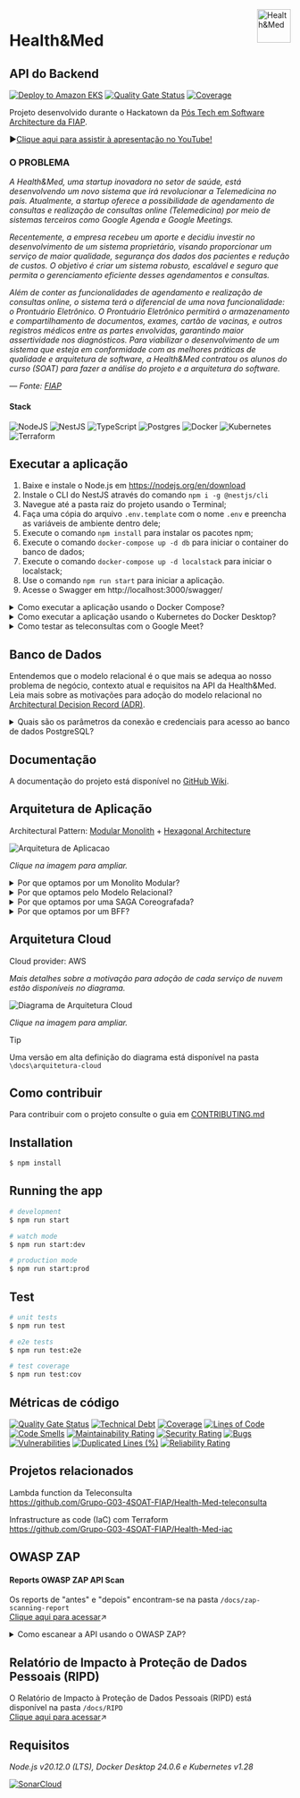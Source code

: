 <img src="https://github.com/Grupo-G03-4SOAT-FIAP/Health-Med-api/raw/main/docs/img/H-and-M-logo.png" alt="Health&Med" title="Health&Med" align="right" height="60" />

# Health&Med
## API do Backend

[![Deploy to Amazon EKS](https://github.com/Grupo-G03-4SOAT-FIAP/Health-Med-api/actions/workflows/deploy.yml/badge.svg)](https://github.com/Grupo-G03-4SOAT-FIAP/Health-Med-api/actions/workflows/deploy.yml)
[![Quality Gate Status](https://sonarcloud.io/api/project_badges/measure?project=Grupo-G03-4SOAT-FIAP_Health-Med-api&metric=alert_status)](https://sonarcloud.io/summary/new_code?id=Grupo-G03-4SOAT-FIAP_Health-Med-api)
[![Coverage](https://sonarcloud.io/api/project_badges/measure?project=Grupo-G03-4SOAT-FIAP_Health-Med-api&metric=coverage)](https://sonarcloud.io/summary/new_code?id=Grupo-G03-4SOAT-FIAP_Health-Med-api)

Projeto desenvolvido durante o Hackatown da [Pós Tech em Software Architecture da FIAP](https://postech.fiap.com.br/curso/software-architecture/).

▶️[Clique aqui para assistir à apresentação no YouTube!](https://www.youtube.com/@BOPEtechFIAP)

### O PROBLEMA

*A Health&Med, uma startup inovadora no setor de saúde, está desenvolvendo um novo sistema que irá revolucionar a Telemedicina no país. Atualmente, a startup oferece a possibilidade de agendamento de consultas e realização de consultas online (Telemedicina) por meio de sistemas terceiros como Google Agenda e Google Meetings.*

*Recentemente, a empresa recebeu um aporte e decidiu investir no desenvolvimento de um sistema proprietário, visando proporcionar um serviço de maior qualidade, segurança dos dados dos pacientes e redução de custos. O objetivo é criar um sistema robusto, escalável e seguro que permita o gerenciamento eficiente desses agendamentos e consultas.*

*Além de conter as funcionalidades de agendamento e realização de consultas online, o sistema terá o diferencial de uma nova funcionalidade: o Prontuário Eletrônico. O Prontuário Eletrônico permitirá o armazenamento e compartilhamento de documentos, exames, cartão de vacinas, e outros registros médicos entre as partes envolvidas, garantindo maior assertividade nos 
diagnósticos. Para viabilizar o desenvolvimento de um sistema que esteja em conformidade com as melhores práticas de qualidade e arquitetura de software, a Health&Med contratou os alunos do curso (SOAT) para fazer a análise do projeto e a arquitetura do software.*

*— Fonte: [FIAP](https://www.fiap.com.br/)*

#### Stack

![NodeJS](https://img.shields.io/badge/node.js-6DA55F?style=for-the-badge&logo=node.js&logoColor=white)
![NestJS](https://img.shields.io/badge/nestjs-%23E0234E.svg?style=for-the-badge&logo=nestjs&logoColor=white)
![TypeScript](https://img.shields.io/badge/typescript-%23007ACC.svg?style=for-the-badge&logo=typescript&logoColor=white)
![Postgres](https://img.shields.io/badge/postgres-%23316192.svg?style=for-the-badge&logo=postgresql&logoColor=white)
![Docker](https://img.shields.io/badge/docker-%230db7ed.svg?style=for-the-badge&logo=docker&logoColor=white)
![Kubernetes](https://img.shields.io/badge/kubernetes-%23326ce5.svg?style=for-the-badge&logo=kubernetes&logoColor=white)
![Terraform](https://img.shields.io/badge/terraform-%235835CC.svg?style=for-the-badge&logo=terraform&logoColor=white)

## Executar a aplicação

1. Baixe e instale o Node.js em https://nodejs.org/en/download
2. Instale o CLI do NestJS através do comando `npm i -g @nestjs/cli`
3. Navegue até a pasta raiz do projeto usando o Terminal;
4. Faça uma cópia do arquivo `.env.template` com o nome `.env` e preencha as variáveis de ambiente dentro dele;
5. Execute o comando `npm install` para instalar os pacotes npm;
6. Execute o comando `docker-compose up -d db` para iniciar o container do banco de dados;
7. Execute o comando `docker-compose up -d localstack` para iniciar o localstack;
8. Use o comando `npm run start` para iniciar a aplicação.
9. Acesse o Swagger em http://localhost:3000/swagger/

<details>

<summary>Como executar a aplicação usando o Docker Compose?</summary>

## Executar a aplicação usando o Docker Compose

1. Clone este repositório;
2. Navegue até a pasta raiz do projeto usando o Terminal;
3. Faça uma cópia do arquivo `.env.template` com o nome `.env` e preencha as variáveis de ambiente dentro dele;
4. Execute o comando `docker-compose up -d --build --force-recreate`
5. Acesse o Swagger em http://localhost:3000/swagger/

</details>

<details>

<summary>Como executar a aplicação usando o Kubernetes do Docker Desktop?</summary>

## Executar a aplicação usando o Kubernetes do Docker Desktop

1. Clone este repositório;
2. Navegue até a pasta raiz do projeto usando o Terminal;
3. Use o comando `docker build -t health-med-api:latest .` para gerar a imagem de container da aplicação;
4. Use o comando `kubectl apply -f k8s/development/postgres/namespace.yaml -f k8s/development/postgres/pvc-pv.yaml -f k8s/development/postgres/config.yaml -f k8s/development/postgres/secrets.yaml -f k8s/development/postgres/deployment.yaml -f k8s/development/postgres/service.yaml` para fazer deploy do banco de dados;
5. Use o comando `kubectl apply -f k8s/development/api/namespace.yaml -f k8s/development/api/config.yaml -f k8s/development/api/secrets.yaml -f k8s/development/api/deployment.yaml -f k8s/development/api/service.yaml -f k8s/development/api/hpa.yaml` para fazer deploy da aplicação;
6. Acesse o Swagger em http://localhost:3000/swagger/

> Para remover a aplicação do Kubernetes, use o comando `kubectl delete namespace rms`

#### Sobre os Secrets do Kubernetes

Em seu ambiente de desenvolvimento, por questão de segurança, abra os arquivos `/k8s/development/postgres/secrets.yaml` e `/k8s/development/api/secrets.yaml` na pasta `/k8s/development` e preencha os valores sensíveis manualmente.

> No ambiente de produção os Secrets do Kubernetes são gerenciados pelo AWS Secrets Manager.

Para mais informações visite a página [Boas práticas para secrets do Kubernetes](https://kubernetes.io/docs/concepts/security/secrets-good-practices/#avoid-sharing-secret-manifests).

</details>

<details>

<summary>Como testar as teleconsultas com o Google Meet?</summary>

## Instruções para testar as teleconsultas com o Google Meet

Para testar o agendamento de consultas com o Google Meet siga o passo a passo disponível no [Guia de início rápido do Node.js](https://developers.google.com/meet/api/guides/quickstart/nodejs) no portal Google for Developers.

### Criar projeto no Console do Google Cloud

1. Crie um projeto chamado `Health-Med` no [Console do Google Cloud](https://console.cloud.google.com/projectcreate);
2. No Console do Google Cloud, acesse [APIs e Serviços](https://console.cloud.google.com/apis/dashboard) e clique no botão **+ Ativar APIs e serviços**;
3. Procure pela Google Meet REST API na lista e clique em ATIVAR;
4. No menu do lado esquerdo da tela, clique em Credenciais;
5. Clique no botão **+ Criar credenciais** e escolha a opção "ID do cliente OAuth";
6. CLique no botão CONFIGURAR TELA DE CONSENTIMENTO e escolha opção "Externo" e clique em CRIAR;
7. Na tela "Informações do app" preencha os dados do aplicativo como nome do app, e-mail para suporte, logotipo do app, dados de contato do desenvolvedor, etc. Clique no botão SALVAR E CONTINUAR;
8. Na guia "Escopos" clique no botão ADICIONAR OU REMOVER ESCOPOS e selecione a opção `https://www.googleapis.com/auth/meetings.space.created` na lista. Clique no botão SALVAR E CONTINUAR;
9. Na guia "Usuários de teste" clique no botão **+ ADD USERS** e adicione o seu endereço de e-mail pessoal do @gmail.com. Depois clique no botão SALVAR E CONTINUAR;
10. Clique no botão VOLTAR PARA O PAINEL.

### Obter um ID do cliente OAuth 2.0

1. No menu do lado esquerdo da tela, clique em Credenciais;
2. Clique no botão **+ Criar credenciais** e escolha a opção "ID do cliente OAuth";
3. Em "Tipo de aplicativo" selecione "App para computador" e clique no botão CRIAR.
4. Anote o `ID do cliente` e a `Chave secreta do cliente` e clique no botão BAIXAR O JSON;

### Autenticação com a Conta pessoal do Google

1. Visite a página [Guia de início rápido do Node.js](https://developers.google.com/meet/api/guides/quickstart/nodejs);
2. Execute [código de amostra](https://developers.google.com/meet/api/guides/quickstart/nodejs?hl=pt-br) na sua máquina local;
> Copie o arquivo JSON que você baixou anteriormente na mesma pasta onde se encontra o arquivo `index.js`. Renomeie o arquivo JSON para `credentials.json`
3. Execute o [código de amostra](https://developers.google.com/meet/api/guides/quickstart/nodejs?hl=pt-br) usando o comando `node .`
4. Ao executar o [código de amostra](https://developers.google.com/meet/api/guides/quickstart/nodejs?hl=pt-br) será solicitado que você faça login com a sua Conta do Google pessoal;
5. Logo após, será gerado um arquivo chamado `token.json` no mesmo diretório onde se encontra o arquivo `index.js`

> O [código de amostra](https://developers.google.com/meet/api/guides/quickstart/nodejs?hl=pt-br) também está disponível no GitHub em https://github.com/googleworkspace/node-samples/blob/main/meet/quickstart/index.js

> Também é possível fazer autenticação usando Contas de Serviço ao invés de IDs do cliente OAuth 2.0, porém é necessário possuir uma conta Business (paga) do Google Workspaces com CNPJ para configurar o [domain-wide delegation](https://support.google.com/a/answer/162106?hl=en) conforme instruções disponíveis [aqui](https://medium.com/iceapple-tech-talks/integration-with-google-calendar-api-using-service-account-1471e6e102c8).

### Informe as credenciais na aplicação

1. Abra o arquivo `token.json` e copie todo o seu conteúdo;
2. Abra o arquivo `.env` e cole o conteúdo do arquivo token.json na variável de ambiente `GOOGLE_AUTHORIZED_USER_CREDS`, entre aspas simples `' '`
3. Execute a aplição.

> O token obtido no arquivo token.json vence depois de algum tempo, sendo necessário gerar outro token novamente usando o [código de amostra](https://developers.google.com/meet/api/guides/quickstart/nodejs?hl=pt-br) conforme as instruções disponíveis acima.

</details>

## Banco de Dados

Entendemos que o modelo relacional é o que mais se adequa ao nosso problema de negócio, contexto atual e requisitos na API da Health&Med. Leia mais sobre as motivações para adoção do modelo relacional no [Architectural Decision Record (ADR)](https://github.com/Grupo-G03-4SOAT-FIAP/Health-Med-api/wiki/Decis%C3%A3o-de-Arquitetura-para-Banco-de-Dados-da-Health&Med).

<details>

<summary>Quais são os parâmetros da conexão e credenciais para acesso ao banco de dados PostgreSQL?</summary>

<br>

Você pode conectar-se a instância de banco de dados PostgreSQL usando o [pgAdmin](https://www.pgadmin.org/download/), o terminal através do [psql](https://www.postgresql.org/download/), ou qualquer outra IDE ou ferramenta compatível.

> Host: localhost\
> Porta: 5432 (padrão)\
> Usuário: pguser\
> Senha: pgpwd\
> DB name: health_med

</details>

## Documentação

A documentação do projeto está disponível no [GitHub Wiki](https://github.com/Grupo-G03-4SOAT-FIAP/Health-Med-api/wiki).

## Arquitetura de Aplicação

Architectural Pattern: [Modular Monolith](https://www.milanjovanovic.tech/blog/what-is-a-modular-monolith) + [Hexagonal Architecture](https://alistair.cockburn.us/hexagonal-architecture/)

![Arquitetura de Aplicacao](./docs/arquitetura-de-aplicacao/arquitetura-de-aplicacao.png)

*Clique na imagem para ampliar.*

<details>

<summary>Por que optamos por um Monolito Modular?</summary>

## Modular Monolith

> "Você não deve iniciar um novo projeto com microsserviços, mesmo se tiver certeza de que seu aplicativo será grande o suficiente para valer a pena." — [Martin Fowler](https://martinfowler.com/bliki/MonolithFirst.html#:~:text=you%20shouldn%27t%20start%20a%20new%20project%20with%20microservices%2C%20even%20if%20you%27re%20sure%20your%20application%20will%20be%20big%20enough%20to%20make%20it%20worthwhile.)

*Ao optar por um monolito modular temos o melhor dos dois mundos: A simplicidade e facilidade de gerenciamento de um monolito aliada a modularidade, flexibilidade e baixo acoplamento dos microsserviços. Leia mais sobre as motivações para implementação de um monolito modular em [Decisão de Arquitetura para o MVP da Health&Med](https://github.com/Grupo-G03-4SOAT-FIAP/Health-Med-api/wiki/Decis%C3%A3o-de-Arquitetura-para-o-MVP-da-Health&Med) na documentação.*

</details>

<details>

<summary>Por que optamos pelo Modelo Relacional?</summary>

## Modelo Relacional

*Entendemos que o modelo relacional é o que mais se adequa ao nosso problema de negócio, contexto atual e requisitos na API da Health&Med. Leia mais sobre as motivações para adoção do modelo relacional em [Decisão de Arquitetura para Banco de Dados da Health&Med](https://github.com/Grupo-G03-4SOAT-FIAP/Health-Med-api/wiki/Decis%C3%A3o-de-Arquitetura-para-Banco-de-Dados-da-Health&Med) na documentação.*

</details>

<details>

<summary>Por que optamos por uma SAGA Coreografada?</summary>

## SAGA Coreografada

*Devido a pequena quantidade de membros, optamos pela SAGA coreografada, conforme recomendado por Chris Richardson no livro "[Microservices Patterns](https://www.amazon.com.br/Microservice-Patterns-examples-Chris-Richardson/dp/1617294543)". Leia mais sobre as motivações para implementação de uma SAGA coreografada em [Decisão de Arquitetura para SAGA da Health&Med](https://github.com/Grupo-G03-4SOAT-FIAP/Health-Med-api/wiki/Decis%C3%A3o-de-Arquitetura-para-SAGA-da-Health&Med) na documentação.*

</details>

<details>

<summary>Por que optamos por um BFF?</summary>

## Backend for Frontend

*O API Gateway como BFF funciona como um único ponto de entrada para o(s) front-end(s), que não precisam conhecer o endereço de cada um dos serviços no backend. Outra grande vantagem é também a autenticação, realizada pelo próprio API Gateway em conjunto com algum IdP. Leia mais sobre as motivações para implementação do BFF em [Decisão de Arquitetura para o BFF na Health&Med](https://github.com/Grupo-G03-4SOAT-FIAP/Health-Med-api/wiki/Decis%C3%A3o-de-Arquitetura-para-o-BFF-na-Health&Med) na documentação.*

</details>

## Arquitetura Cloud

Cloud provider: AWS

*Mais detalhes sobre a motivação para adoção de cada serviço de nuvem estão disponíveis no diagrama.*

![Diagrama de Arquitetura Cloud](./docs/arquitetura-cloud/dark/arquitetura-cloud.drawio.png)

*Clique na imagem para ampliar.*

> [!TIP]
> Uma versão em alta definição do diagrama está disponível na pasta `\docs\arquitetura-cloud`

## Como contribuir

Para contribuir com o projeto consulte o guia em [CONTRIBUTING.md](CONTRIBUTING.md)

## Installation

```bash
$ npm install
```

## Running the app

```bash
# development
$ npm run start

# watch mode
$ npm run start:dev

# production mode
$ npm run start:prod
```

## Test

```bash
# unit tests
$ npm run test

# e2e tests
$ npm run test:e2e

# test coverage
$ npm run test:cov
```

## Métricas de código

[![Quality Gate Status](https://sonarcloud.io/api/project_badges/measure?project=Grupo-G03-4SOAT-FIAP_Health-Med-api&metric=alert_status)](https://sonarcloud.io/summary/new_code?id=Grupo-G03-4SOAT-FIAP_Health-Med-api)
[![Technical Debt](https://sonarcloud.io/api/project_badges/measure?project=Grupo-G03-4SOAT-FIAP_Health-Med-api&metric=sqale_index)](https://sonarcloud.io/summary/new_code?id=Grupo-G03-4SOAT-FIAP_Health-Med-api)
[![Coverage](https://sonarcloud.io/api/project_badges/measure?project=Grupo-G03-4SOAT-FIAP_Health-Med-api&metric=coverage)](https://sonarcloud.io/summary/new_code?id=Grupo-G03-4SOAT-FIAP_Health-Med-api)
[![Lines of Code](https://sonarcloud.io/api/project_badges/measure?project=Grupo-G03-4SOAT-FIAP_Health-Med-api&metric=ncloc)](https://sonarcloud.io/summary/new_code?id=Grupo-G03-4SOAT-FIAP_Health-Med-api)
[![Code Smells](https://sonarcloud.io/api/project_badges/measure?project=Grupo-G03-4SOAT-FIAP_Health-Med-api&metric=code_smells)](https://sonarcloud.io/summary/new_code?id=Grupo-G03-4SOAT-FIAP_Health-Med-api)
[![Maintainability Rating](https://sonarcloud.io/api/project_badges/measure?project=Grupo-G03-4SOAT-FIAP_Health-Med-api&metric=sqale_rating)](https://sonarcloud.io/summary/new_code?id=Grupo-G03-4SOAT-FIAP_Health-Med-api)
[![Security Rating](https://sonarcloud.io/api/project_badges/measure?project=Grupo-G03-4SOAT-FIAP_Health-Med-api&metric=security_rating)](https://sonarcloud.io/summary/new_code?id=Grupo-G03-4SOAT-FIAP_Health-Med-api)
[![Bugs](https://sonarcloud.io/api/project_badges/measure?project=Grupo-G03-4SOAT-FIAP_Health-Med-api&metric=bugs)](https://sonarcloud.io/summary/new_code?id=Grupo-G03-4SOAT-FIAP_Health-Med-api)
[![Vulnerabilities](https://sonarcloud.io/api/project_badges/measure?project=Grupo-G03-4SOAT-FIAP_Health-Med-api&metric=vulnerabilities)](https://sonarcloud.io/summary/new_code?id=Grupo-G03-4SOAT-FIAP_Health-Med-api)
[![Duplicated Lines (%)](https://sonarcloud.io/api/project_badges/measure?project=Grupo-G03-4SOAT-FIAP_Health-Med-api&metric=duplicated_lines_density)](https://sonarcloud.io/summary/new_code?id=Grupo-G03-4SOAT-FIAP_Health-Med-api)
[![Reliability Rating](https://sonarcloud.io/api/project_badges/measure?project=Grupo-G03-4SOAT-FIAP_Health-Med-api&metric=reliability_rating)](https://sonarcloud.io/summary/new_code?id=Grupo-G03-4SOAT-FIAP_Health-Med-api)

## Projetos relacionados

Lambda function da Teleconsulta\
https://github.com/Grupo-G03-4SOAT-FIAP/Health-Med-teleconsulta

Infrastructure as code (IaC) com Terraform\
https://github.com/Grupo-G03-4SOAT-FIAP/Health-Med-iac

## OWASP ZAP

#### Reports OWASP ZAP API Scan
Os reports de "antes" e "depois" encontram-se na pasta `/docs/zap-scanning-report`\
[Clique aqui para acessar](https://github.com/Grupo-G03-4SOAT-FIAP/Health-Med-api/tree/main/docs/zap-scanning-report)↗️

<details>

<summary>Como escanear a API usando o OWASP ZAP?</summary>

### ZAP - API Scan

Para escanear todos os endpoints da API em busca de vulnerabilidades siga o passo a passo abaixo.

1. Execute a aplicação usando o Docker Compose;
2. Execute o comando abaixo:
```bash
docker run --name zap --network host -v $(pwd):/zap/wrk/:rw -t zaproxy/zap-stable zap-api-scan.py -t http://localhost:3000/swagger-json -f openapi -r report.html
```

> Substitua os parenteses em `$(pwd)` por chaves `${pwd}` no Windows.

O report em formato HTML será gerado no diretório atual.

[Clique aqui](https://www.zaproxy.org/docs/docker/api-scan/) para obter mais informações sobre o API Scan do ZAP.

</details>

## Relatório de Impacto à Proteção de Dados Pessoais (RIPD)

O Relatório de Impacto à Proteção de Dados Pessoais (RIPD) está disponível na pasta `/docs/RIPD`\
[Clique aqui para acessar](https://github.com/Grupo-G03-4SOAT-FIAP/Health-Med-api/tree/main/docs/RIPD)↗️

## Requisitos

*Node.js v20.12.0 (LTS), Docker Desktop 24.0.6 e Kubernetes v1.28*

[![SonarCloud](https://sonarcloud.io/images/project_badges/sonarcloud-white.svg)](https://sonarcloud.io/summary/new_code?id=Grupo-G03-4SOAT-FIAP_Health-Med-api)
